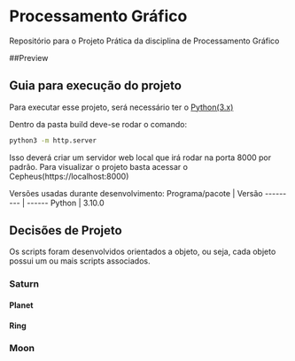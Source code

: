 # Processamento Gráfico

Repositório para o Projeto Prática da disciplina de Processamento Gráfico

##Preview

## Guia para execução do projeto

Para executar esse projeto, será necessário ter o [Python(3.x)](https://www.python.org/downloads/)

Dentro da pasta build deve-se rodar o comando:
```bash
python3 -m http.server
```
Isso deverá criar um servidor web local que irá rodar na porta 8000 por padrão. 
Para visualizar o projeto basta acessar o Cepheus(https://localhost:8000)


Versões usadas durante desenvolvimento:
Programa/pacote | Versão
--------- | ------
Python | 3.10.0

## Decisões de Projeto

Os scripts foram desenvolvidos orientados a objeto, ou seja, cada objeto possui um ou mais scripts associados.

### Saturn

#### Planet
#### Ring

### Moon
